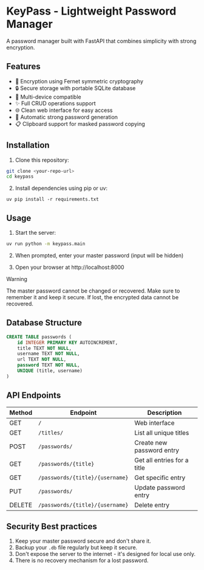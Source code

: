 # KeyPass - Lightweight Password Manager

A password manager built with FastAPI that combines simplicity with strong encryption.

## Features

- 🔑 Encryption using Fernet symmetric cryptography
- 🔒 Secure storage with portable SQLite database
- 📱 Multi-device compatible
- ✨ Full CRUD operations support
- 🌐 Clean web interface for easy access
- 🎲 Automatic strong password generation
- 📋 Clipboard support for masked password copying


## Installation

1. Clone this repository:
```bash
git clone <your-repo-url>
cd keypass
```

2. Install dependencies using pip or uv:
```
uv pip install -r requirements.txt
```

## Usage 

1. Start the server:
```bash
uv run python -m keypass.main
```

2. When prompted, enter your master password (input will be hidden)

3. Open your browser at http://localhost:8000

> [!WARNING]  
> The master password cannot be changed or recovered.
> Make sure to remember it and keep it secure.
> If lost, the encrypted data cannot be recovered.

## Database Structure

```sql
CREATE TABLE passwords (
    id INTEGER PRIMARY KEY AUTOINCREMENT,
    title TEXT NOT NULL,
    username TEXT NOT NULL,
    url TEXT NOT NULL,
    password TEXT NOT NULL,
    UNIQUE (title, username)
)
```

## API Endpoints

| Method | Endpoint | Description |
|--------|----------|-------------|
| GET | `/` | Web interface |
| GET | `/titles/` | List all unique titles |
| POST | `/passwords/` | Create new password entry |
| GET | `/passwords/{title}` | Get all entries for a title |
| GET | `/passwords/{title}/{username}` | Get specific entry |
| PUT | `/passwords/` | Update password entry |
| DELETE | `/passwords/{title}/{username}` | Delete entry |

## Security Best practices

1. Keep your master password secure and don't share it.
2. Backup your `.db` file regularly but keep it secure.
3. Don't expose the server to the internet - it's designed for local use only.
4. There is no recovery mechanism for a lost password.